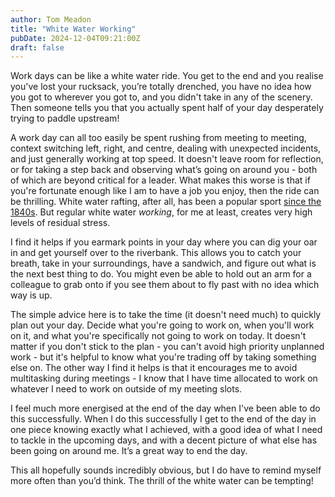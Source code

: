 ```yaml
---
author: Tom Meadon
title: "White Water Working"
pubDate: 2024-12-04T09:21:00Z
draft: false
---
```


Work days can be like a white water ride. You get to the end and you realise you've lost your rucksack, you’re totally drenched, you have no idea how you got to wherever you got to, and you didn't take in any of the scenery. Then someone tells you that you actually spent half of your day desperately trying to paddle upstream!

A work day can all too easily be spent rushing from meeting to meeting, context switching left, right, and centre, dealing with unexpected incidents, and just generally working at top speed. It doesn't leave room for reflection, or for taking a step back and observing what’s going on around you - both of which are beyond critical for a leader. What makes this worse is that if you're fortunate enough like I am to have a job you enjoy, then the ride can be thrilling. White water rafting, after all, has been a popular sport [since the 1840s](https://sportsfoundation.org/white-water-rafting-history/). But regular white water _working_, for me at least, creates very high levels of residual stress.

I find it helps if you earmark points in your day where you can dig your oar in and get yourself over to the riverbank. This allows you to catch your breath, take in your surroundings, have a sandwich, and figure out what is the next best thing to do. You might even be able to hold out an arm for a colleague to grab onto if you see them about to fly past with no idea which way is up.

The simple advice here is to take the time (it doesn't need much) to quickly plan out your day. Decide what you're going to work on, when you'll work on it, and what you're specifically not going to work on today. It doesn't matter if you don't stick to the plan - you can't avoid high priority unplanned work - but it's helpful to know what you're trading off by taking something else on. The other way I find it helps is that it encourages me to avoid multitasking during meetings - I know that I have time allocated to work on whatever I need to work on outside of my meeting slots.

I feel much more energised at the end of the day when I've been able to do this successfully. When I do this successfully I get to the end of the day in one piece knowing exactly what I achieved, with a good idea of what I need to tackle in the upcoming days, and with a decent picture of what else has been going on around me. It’s a great way to end the day.

This all hopefully sounds incredibly obvious, but I do have to remind myself more often than you’d think. The thrill of the white water can be tempting!
